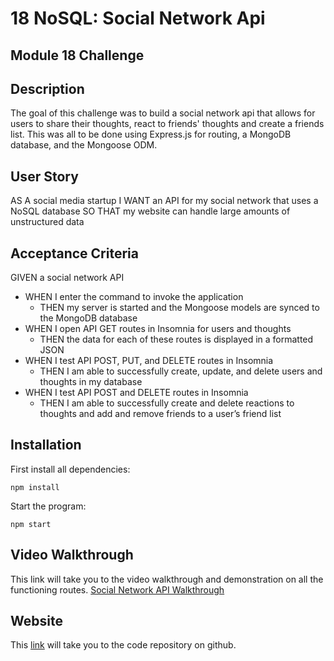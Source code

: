 # 18 NoSQL: Social Network Api
## Module 18 Challenge

## Description
The goal of this challenge was to build a social network api that allows for users to share their thoughts, react to friends' thoughts and create a friends list. This was all to be done using Express.js for routing, a MongoDB database, and the Mongoose ODM.

## User Story
AS A social media startup
I WANT an API for my social network that uses a NoSQL database
SO THAT my website can handle large amounts of unstructured data

## Acceptance Criteria
GIVEN a social network API
* WHEN I enter the command to invoke the application
    - THEN my server is started and the Mongoose models are synced to the MongoDB database
* WHEN I open API GET routes in Insomnia for users and thoughts
    - THEN the data for each of these routes is displayed in a formatted JSON
* WHEN I test API POST, PUT, and DELETE routes in Insomnia
    - THEN I am able to successfully create, update, and delete users and thoughts in my database
* WHEN I test API POST and DELETE routes in Insomnia
    - THEN I am able to successfully create and delete reactions to thoughts and add and remove friends to a user’s friend list

## Installation
First install all dependencies:
```
npm install
```
Start the program:
```
npm start
```

## Video Walkthrough
This link will take you to the video walkthrough and demonstration on all the functioning routes.
[Social Network API Walkthrough](https://drive.google.com/file/d/1ahO8kIyFhdPhncmRxNy0ReqAhRUbPrgx/view)

## Website
This [link](https://github.com/tyomoto/special-fortnight) will take you to the code repository on github.